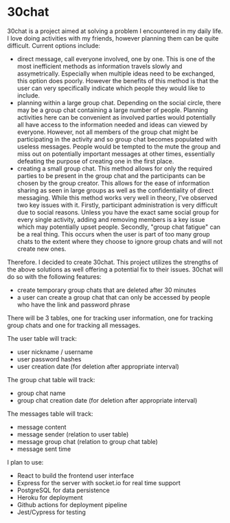# 30chat

30chat is a project aimed at solving a problem I encountered in my daily life. I love doing activities with my friends, however planning them can be quite difficult. 
Current options include:
* direct message, call everyone involved, one by one. This is one of the most inefficient methods as information travels slowly and assymetrically. Especially when multiple ideas need to be exchanged, this option does poorly. However the benefits of this method is that the user can very specifically indicate which people they would like to include.
* planning within a large group chat. Depending on the social circle, there may be a group chat containing a large number of people. Planning activities here can be convenient as involved parties would potentially all have access to the information needed and ideas can viewed by everyone. However, not all members of the group chat might be participating in the activity and so group chat becomes populated with useless messages. People would be tempted to the mute the group and miss out on potentially important messages at other times, essentially defeating the purpose of creating one in the first place.
* creating a small group chat. This method allows for only the required parties to be present in the group chat and the participants can be chosen by the group creator. This allows for the ease of information sharing as seen in large groups as well as the confidentiality of direct messaging. While this method works very well in theory, I've observed two key issues with it. Firstly, participant administration is very difficult due to social reasons. Unless you have the exact same social group for every single activity, adding and removing members is a key issue which may potentially upset people. Secondly, "group chat fatigue" can be a real thing. This occurs when the user is part of too many group chats to the extent where they choose to ignore group chats and will not create new ones. 

Therefore. I decided to create 30chat. This project utilizes the strengths of the above solutions as well offering a potential fix to their issues. 30chat will do so with the following features:
* create temporary group chats that are deleted after 30 minutes 
* a user can create a group chat that can only be accessed by people who have the link and password phrase

There will be 3 tables, one for tracking user information, one for tracking group chats and one for tracking all messages. 

The user table will track: 
* user nickname / username
* user password hashes 
* user creation date (for deletion after appropriate interval)

The group chat table will track:
* group chat name
* group chat creation date (for deletion after appropriate interval)

The messages table will track:
* message content
* message sender (relation to user table)
* message group chat (relation to group chat table)
* message sent time

I plan to use:
* React to build the frontend user interface
* Express for the server with socket.io for real time support
* PostgreSQL for data persistence
* Heroku for deployment
* Github actions for deployment pipeline
* Jest/Cypress for testing 